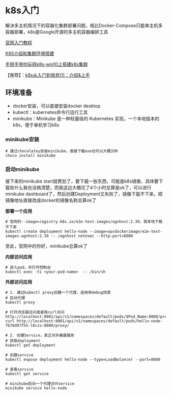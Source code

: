 <!--
 * @Author: mazca z867982005@163.com
 * @Date: 2023-11-06 08:25:52
 * @LastEditors: mazca z867982005@163.com
 * @LastEditTime: 2023-11-06 16:29:57
 * @FilePath: \mmacchao.github.io\docs\前端基建\devOps\k8s.md
 * @Description: 这是默认设置,请设置`customMade`, 打开koroFileHeader查看配置 进行设置: https://github.com/OBKoro1/koro1FileHeader/wiki/%E9%85%8D%E7%BD%AE
-->
# k8s入门

解决多主机情况下的容器化集群部署问题，相比Docker-Compose只能单主机多容器部署，k8s是Google开源的多主机容器编排工具

[官网入门教程](https://kubernetes.io/zh-cn/docs/tutorials/hello-minikube/)

[K8S介绍和集群环境搭建](https://juejin.cn/post/7258469240733614141)

[手把手带你玩转k8s-win10上搭建k8s集群](https://juejin.cn/post/6856407118669742094?searchId=202311061018198200ADBF3F5782B9AB7C)

【推荐】：[k8s从入门到放弃(1)：介绍&上手](https://juejin.cn/post/6844903792882761741)

## 环境准备
- docker安装，可以直接安装docker desktop
- kubectl：kubernetes命令行运行工具
- minikube：Minikube 是一种轻量级的 Kubernetes 实现，一个本地版本的k8s，便于单机学习k8s

### minikube安装
```shell
# 通过chocolatey安装minikube，直接下载exe也可以大概35M
choco install minikube
```

### 启动minikube
接下来的minikube start就费劲了，要下载一些东西，可能是k8s镜像，具体要下载些什么我也没搞清楚，而我这边大概花了4个小时总算是ok了，可以进行minikube dashboard了，然后创建Deployment又失败了，镜像下载不下来，把镜像地址直接改成docker的镜像名称总算ok了

**部署一个应用**
```shell
# 官网的--image=registry.k8s.io/e2e-test-images/agnhost:2.39，我本地下载不下来
kubectl create deployment hello-node --image=opsdockerimage/e2e-test-images-agnhost:2.39 -- /agnhost netexec --http-port=8080
```
至此，官网中的你好，minikube总算ok了

**内部访问应用**
```shell
# 进入pod，并打开控制台
kubectl exec -ti <your-pod-name>  -- /bin/sh
```

**外部访问应用**
```shell
# 1. 通过kubectl proxy创建一个代理，适用用debug场景
# 启动代理
kubectl proxy 

# 打开浏览器访问或者用curl访问http://localhost:8001/api/v1/namespaces/default/pods/$Pod_Name:8080/proxy/
curl http://localhost:8001/api/v1/namespaces/default/pods/hello-node-7b78d97f55-l6czv:8080/proxy/

# 2. 创建Service，真正对外暴露服务
# 获取deployment
kubectl get deployment

# 创建service
kubectl expose deployment hello-node --type=LoadBalancer --port=8080

# 查看service
kubectl get service

# minikube启动一个代理访问service
minikube service hello-node
```




